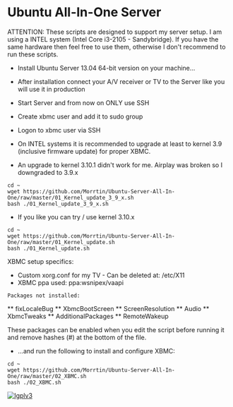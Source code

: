 Ubuntu All-In-One Server
========================
ATTENTION: These scripts are designed to support my server setup.
I am using a INTEL system (Intel Core i3-2105 - Sandybridge).
If you have the same hardware then feel free to use them,
otherwise I don't recommend to run these scripts.

* Install Ubuntu Server 13.04 64-bit version on your machine...
* After installation connect your A/V receiver or TV to the Server like you will use it in production
* Start Server and from now on ONLY use SSH
* Create xbmc user and add it to sudo group
* Logon to xbmc user via SSH

* On INTEL systems it is recommended to upgrade at least to kernel 3.9 (inclusive firmware update) for proper XBMC.

* An upgrade to kernel 3.10.1 didn't work for me. Airplay was broken so I downgraded to 3.9.x
```
cd ~ 
wget https://github.com/Morrtin/Ubuntu-Server-All-In-One/raw/master/01_Kernel_update_3_9_x.sh
bash ./01_Kernel_update_3_9_x.sh
```

* If you like you can try / use kernel 3.10.x
```
cd ~ 
wget https://github.com/Morrtin/Ubuntu-Server-All-In-One/raw/master/01_Kernel_update.sh
bash ./01_Kernel_update.sh
```

XBMC setup specifics:
* Custom xorg.conf for my TV - Can be deleted at: /etc/X11
* XBMC ppa used: ppa:wsnipex/vaapi

```
Packages not installed:
```
** fixLocaleBug
** XbmcBootScreen
** ScreenResolution
** Audio
** XbmcTweaks
** AdditionalPackages
** RemoteWakeup

These packages can be enabled when you edit the script before running it and
remove hashes (#) at the bottom of the file.

* ...and run the following to install and configure XBMC:
```
cd ~ 
wget https://github.com/Morrtin/Ubuntu-Server-All-In-One/raw/master/02_XBMC.sh
bash ./02_XBMC.sh
```
[![lgplv3](https://f.cloud.github.com/assets/3521959/153710/2745bbea-7601-11e2-8b61-c8ff3ef97d32.png)](http://www.gnu.org/licenses/lgpl.txt)
